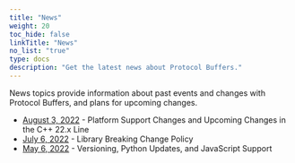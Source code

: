 ```yaml
---
title: "News"
weight: 20
toc_hide: false
linkTitle: "News"
no_list: "true"
type: docs
description: "Get the latest news about Protocol Buffers."
---
```

    

News topics provide information about past events and changes with Protocol
Buffers, and plans for upcoming changes.

*   [August 3, 2022](/news/2022-08-03) - Platform Support
    Changes and Upcoming Changes in the C++ 22.x Line
*   [July 6, 2022](/news/2022-07-06) - Library Breaking
    Change Policy
*   [May 6, 2022](/news/2022-05-06) - Versioning, Python
    Updates, and JavaScript Support
